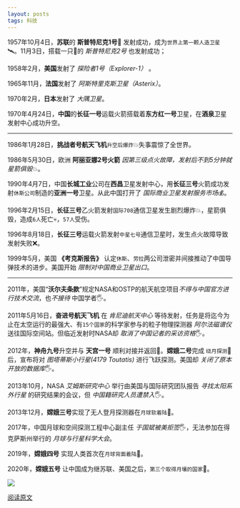 ```yaml
---
layout: posts
tags: 科技
---
```



1957年10月4日，**苏联**的 **斯普特尼克1号**🚀 发射成功，成为`世界上第一颗人造卫星`🛰️。11月3日，搭载一只🐶的 *斯普特尼克2号* 也发射成功；

1958年2月，**美国**发射了 *探险者1号（Explorer-1）* 。

1965年11月，**法国**发射了 *阿斯特里克斯卫星（Asterix）*。

1970年2月，**日本**发射了 *大隅卫星*。

1970年4月24日，**中国**的**长征一号**运载火箭搭载着**东方红一号**卫星，在**酒泉**卫星发射中心成功升空。

----

1986年1月28日，**挑战者号航天飞机**`升空后爆炸`💥失事震惊了全世界。

1986年5月30日，欧洲 **阿丽亚娜2号火箭** *因第三级点火故障，发射后不到5分钟就星箭俱毁*💥。

1990年4月7日，中国**长城工业**公司在**西昌**卫星发射中心，用**长征三号**火箭成功发射`休斯公司`制造的**亚洲一号**卫星。从此中国打开了 *国际商业卫星发射服务市场*💰。

1996年2月15日，**长征三号**乙火箭发射`国际708`通信卫星发生剧烈爆炸💥，星箭俱毁，造成`6人`死亡💀，`57人`受伤。

1996年8月18日，**长征三号**运载火箭发射`中星七号`通信卫星时，发生点火故障导致发射失败❌。

1999年5月，美国 **《考克斯报告》** 认定`休斯`、`劳拉`两公司泄密并间接推动了中国导弹技术的进步。美国开始 *限制对中国商业卫星出口*。

----

2011年，美国“**沃尔夫条款**”规定NASA和OSTP的航天航空项目*不得与中国官方进行技术交流*，也*不接待* 中国学者🖐️。

2011年5月16日，**奋进号航天飞机** 在 *肯尼迪航天中心* 等待发射，任务是将迄今为止在太空运行的最强大、有`15个国家`的科学家参与的粒子物理探测器 *阿尔法磁谱仪* 送往国际空间站。但临近发射时NASA却 *取消了中国记者的采访资格*🖐️。

2012年，**神舟九号**升空并与 **天宫一号** 顺利对接并返回🎉。**嫦娥二号**完成 `绕月探测`🎉 后，宣布将对 *图塔蒂斯小行星(4179 Toutatis)* 进行飞跃探测。美国却 *关闭了原本开放的数据库*🖐️。

2013年10月，NASA *艾姆斯研究中心* 举行由美国与国际研究团队报告 *寻找太阳系外行星* 的研究结果的会议，但 *中国籍研究人员遭禁入*🖐️。

2013年12月，**嫦娥三号**实现了无人登月探测器在`月球软着陆`🎉。

2017年，中国月球和空间探测工程中心副主任 *于国斌被美拒签*🖐️，无法参加在得克萨斯州举行的 *月球与行星科学大会*。

2019年，**嫦娥四号** 实现人类首次在`月球背面着陆`🎉。

2020年，**嫦娥五号** 让中国成为继苏联、美国之后，`第三个取得月壤的国家`🎉。

![](http://8.134.51.249/DailyRead/assets/images/0215.jpeg)

[阅读原文](https://36kr.com/p/1093554531568131)
